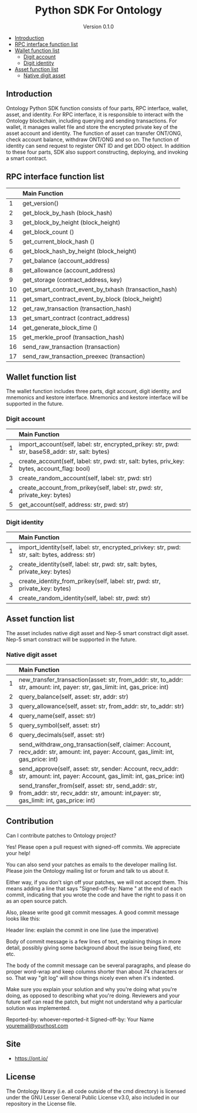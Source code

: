 <h1 align="center">Python SDK For Ontology</h1>

<p align="center" class="version">Version 0.1.0</p>

- [Introduction](#introduction)
- [RPC interface function list](#rpc-interface-function-list)
- [Wallet function list](#wallet-function-list)
  - [Digit account](#digit-account)
  - [Digit identity](#digit-identity)
- [Asset function list](#asset-function-list)
  - [Native digit asset](#native-digit-asset)


## Introduction
Ontology Python SDK function consists of four parts, RPC interface, wallet, asset, and identity. For RPC interface, it is responsible to interact with the Ontology blockchain, including querying and sending transactions. For wallet, it manages wallet file and store the encrypted private key of the asset account and identity. The function of asset can transfer ONT/ONG, check account balance, withdraw ONT/ONG and so on. The function of identity can send request to register ONT ID and get DDO object. In addition to these four parts, SDK also support constructing, deploying, and invoking a smart contract. 



## RPC interface function list


 |     | Main   Function |     
 |:-----|:--------|
 |   1 | get_version()              |  
 |    2 | get_block_by_hash (block_hash)                    |  
 |    3 | get_block_by_height (block_height)                   |  
 |    4 | get_block_count ()               |  
 |    5 | get_current_block_hash ()                 |  
 |    6 | get_block_hash_by_height (block_height)                    |  
 |    7 | get_balance (account_address)            |                             
 |    8 | get_allowance (account_address)  |  
 |   9 | get_storage (contract_address, key)              |  
 |   10 | get_smart_contract_event_by_txhash (transaction_hash)  |  
 |   11 | get_smart_contract_event_by_block (block_height)               |  
 |   12 | get_raw_transaction (transaction_hash)         |  
 |   13 | get_smart_contract (contract_address)     | 
 |   14 | get_generate_block_time ()          |  
 |   15 | get_merkle_proof (transaction_hash)   |  
 |   16 | send_raw_transaction (transaction)    |  
 |  17 | send_raw_transaction_preexec (transaction)  | 


## Wallet function list

The wallet function includes three parts, digit account, digit identity, and mnemonics and kestore interface. Mnemonics and kestore interface will be supported in the future.
 
### Digit account

 |     | Main   Function |    
 |:-----|:--------|
|   1 | import_account(self, label: str, encrypted_prikey: str, pwd: str, base58_addr: str, salt: bytes)   |   
|   2 | create_account(self, label: str, pwd: str, salt: bytes, priv_key: bytes, account_flag: bool)   |
|   3 | create_random_account(self, label: str, pwd: str)|   
|   4 | create_account_from_prikey(self, label: str, pwd: str, private_key: bytes)    |   
|   5 | get_account(self, address: str, pwd: str)    |   


### Digit identity

 |     | Main   Function |       
 |:-----|:--------|
|   1 | import_identity(self, label: str, encrypted_privkey: str, pwd: str, salt: bytes, address: str) |   
|   2 | create_identity(self, label: str, pwd: str, salt: bytes, private_key: bytes)          |   
|   3 | create_identity_from_prikey(self, label: str, pwd: str, private_key: bytes)       |   
 |  4 | create_random_identity(self, label: str, pwd: str)           |    

   
## Asset function list

The asset includes native digit asset and Nep-5 smart constract digit asset. Nep-5 smart constract will be supported in the future.

### Native digit asset


 |     | Main   Function |         
 |:-----|:--------|
 |    1 | new_transfer_transaction(asset: str, from_addr: str, to_addr: str, amount: int, payer: str, gas_limit: int, gas_price: int)   |  
 |   2 | query_balance(self, asset: str, addr: str)                                                     |  
 |   3 | query_allowance(self, asset: str, from_addr: str, to_addr: str)                                      |  
 |   4 | query_name(self, asset: str)    |  
 |   5 | query_symbol(self, asset: str) |  
 |   6 | query_decimals(self, asset: str)                                                                   |  
 |   7 | send_withdraw_ong_transaction(self, claimer: Account, recv_addr: str, amount: int, payer: Account, gas_limit: int, gas_price: int) |                                                              
 |   8 | send_approve(self, asset: str, sender: Account, recv_addr: str, amount: int, payer: Account, gas_limit: int, gas_price: int) |                                                                       
 |   9 | send_transfer_from(self, asset: str, send_addr: str, from_addr: str, recv_addr: str, amount: int,payer: str, gas_limit: int, gas_price: int)|                                                                 


## Contribution

Can I contribute patches to Ontology project?

Yes! Please open a pull request with signed-off commits. We appreciate your help!

You can also send your patches as emails to the developer mailing list.
Please join the Ontology mailing list or forum and talk to us about it.

Either way, if you don't sign off your patches, we will not accept them.
This means adding a line that says "Signed-off-by: Name <email>" at the
end of each commit, indicating that you wrote the code and have the right
to pass it on as an open source patch.

Also, please write good git commit messages.  A good commit message
looks like this:

Header line: explain the commit in one line (use the imperative)

Body of commit message is a few lines of text, explaining things
in more detail, possibly giving some background about the issue
being fixed, etc etc.

The body of the commit message can be several paragraphs, and
please do proper word-wrap and keep columns shorter than about
74 characters or so. That way "git log" will show things
nicely even when it's indented.

Make sure you explain your solution and why you're doing what you're
doing, as opposed to describing what you're doing. Reviewers and your
future self can read the patch, but might not understand why a
particular solution was implemented.

Reported-by: whoever-reported-it
Signed-off-by: Your Name <youremail@yourhost.com>


## Site

* https://ont.io/

## License

The Ontology library (i.e. all code outside of the cmd directory) is licensed under the GNU Lesser General Public License v3.0, also included in our repository in the License file.
